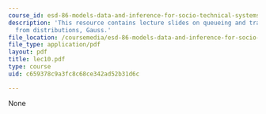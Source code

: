 ```yaml
---
course_id: esd-86-models-data-and-inference-for-socio-technical-systems-spring-2007
description: 'This resource contains lecture slides on queueing and transitions: sampling
  from distributions, Gauss.'
file_location: /coursemedia/esd-86-models-data-and-inference-for-socio-technical-systems-spring-2007/c659378c9a3fc8c68ce342ad52b31d6c_lec10.pdf
file_type: application/pdf
layout: pdf
title: lec10.pdf
type: course
uid: c659378c9a3fc8c68ce342ad52b31d6c

---
```

None
